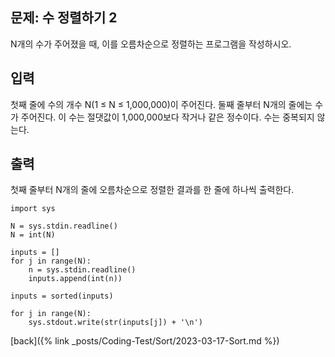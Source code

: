 ## 문제: 수 정렬하기 2

N개의 수가 주어졌을 때, 이를 오름차순으로 정렬하는 프로그램을 작성하시오.

## 입력

첫째 줄에 수의 개수 N(1 ≤ N ≤ 1,000,000)이 주어진다. 둘째 줄부터 N개의 줄에는 수가 주어진다. 이 수는 절댓값이 1,000,000보다 작거나 같은 정수이다. 수는 중복되지 않는다.

## 출력

첫째 줄부터 N개의 줄에 오름차순으로 정렬한 결과를 한 줄에 하나씩 출력한다.

```
import sys

N = sys.stdin.readline()
N = int(N)

inputs = []
for j in range(N):
    n = sys.stdin.readline()
    inputs.append(int(n))

inputs = sorted(inputs)

for j in range(N):
    sys.stdout.write(str(inputs[j]) + '\n')
```

[back]({% link _posts/Coding-Test/Sort/2023-03-17-Sort.md %})